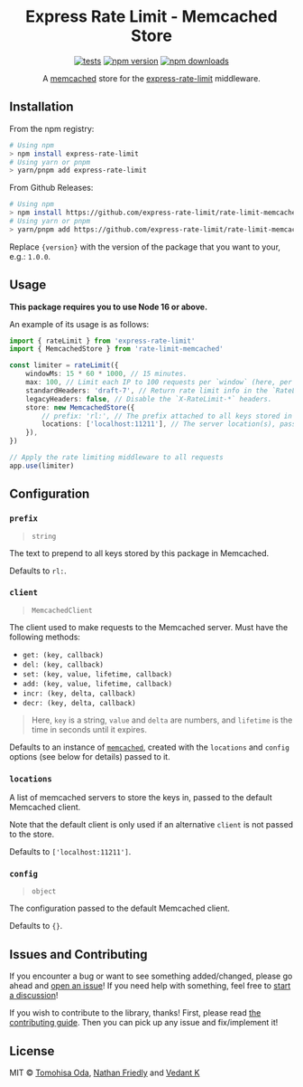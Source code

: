 # <div align="center"> Express Rate Limit - Memcached Store </div>

<div align="center">

[![tests](https://github.com/express-rate-limit/rate-limit-memcached/actions/workflows/ci.yaml/badge.svg)](https://github.com/express-rate-limit/rate-limit-memcached/actions/workflows/ci.yaml)
[![npm version](https://img.shields.io/npm/v/rate-limit-memcached.svg)](https://npmjs.org/package/rate-limit-memcached 'View this project on NPM')
[![npm downloads](https://img.shields.io/npm/dm/rate-limit-memcached)](https://www.npmjs.com/package/rate-limit-memcached)

A [memcached](https://memcached.org) store for the
[express-rate-limit](https://github.com/express-rate-limit/express-rate-limit)
middleware.

</div>

## Installation

From the npm registry:

```sh
# Using npm
> npm install express-rate-limit
# Using yarn or pnpm
> yarn/pnpm add express-rate-limit
```

From Github Releases:

```sh
# Using npm
> npm install https://github.com/express-rate-limit/rate-limit-memcached/releases/download/v{version}/rate-limit-memcached.tgz
# Using yarn or pnpm
> yarn/pnpm add https://github.com/express-rate-limit/rate-limit-memcached/releases/download/v{version}/rate-limit-memcached.tgz
```

Replace `{version}` with the version of the package that you want to your, e.g.:
`1.0.0`.

## Usage

**This package requires you to use Node 16 or above.**

An example of its usage is as follows:

```ts
import { rateLimit } from 'express-rate-limit'
import { MemcachedStore } from 'rate-limit-memcached'

const limiter = rateLimit({
	windowMs: 15 * 60 * 1000, // 15 minutes.
	max: 100, // Limit each IP to 100 requests per `window` (here, per 15 minutes).
	standardHeaders: 'draft-7', // Return rate limit info in the `RateLimit` header.
	legacyHeaders: false, // Disable the `X-RateLimit-*` headers.
	store: new MemcachedStore({
		// prefix: 'rl:', // The prefix attached to all keys stored in the cache.
		locations: ['localhost:11211'], // The server location(s), passed directly to Memcached.
	}),
})

// Apply the rate limiting middleware to all requests
app.use(limiter)
```

## Configuration

### `prefix`

> `string`

The text to prepend to all keys stored by this package in Memcached.

Defaults to `rl:`.

### `client`

> `MemcachedClient`

The client used to make requests to the Memcached server. Must have the
following methods:

- `get: (key, callback)`
- `del: (key, callback)`
- `set: (key, value, lifetime, callback)`
- `add: (key, value, lifetime, callback)`
- `incr: (key, delta, callback)`
- `decr: (key, delta, callback)`

> Here, `key` is a string, `value` and `delta` are numbers, and `lifetime` is
> the time in seconds until it expires.

Defaults to an instance of [`memcached`](https://github.com/3rd-Eden/memcached),
created with the `locations` and `config` options (see below for details) passed
to it.

### `locations`

A list of memcached servers to store the keys in, passed to the default
Memcached client.

Note that the default client is only used if an alternative `client` is not
passed to the store.

Defaults to `['localhost:11211']`.

### `config`

> `object`

The configuration passed to the default Memcached client.

Defaults to `{}`.

## Issues and Contributing

If you encounter a bug or want to see something added/changed, please go ahead
and
[open an issue](https://github.com/express-rate-limitedly/rate-limit-memcached/issues/new)!
If you need help with something, feel free to
[start a discussion](https://github.com/express-rate-limit/rate-limit-memcached/discussions/new)!

If you wish to contribute to the library, thanks! First, please read
[the contributing guide](contributing.md). Then you can pick up any issue and
fix/implement it!

## License

MIT © [Tomohisa Oda](http://github.com/linyows),
[Nathan Friedly](http://nfriedly.com) and
[Vedant K](https://github.com/gamemaker1)
